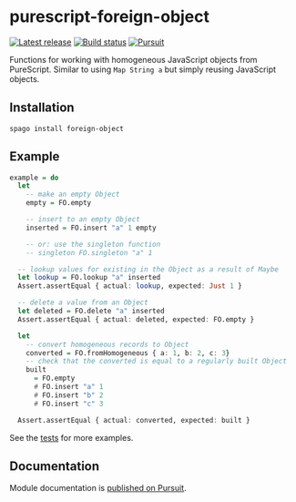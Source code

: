 # purescript-foreign-object

[![Latest release](http://img.shields.io/github/release/purescript/purescript-foreign-object.svg)](https://github.com/purescript/purescript-foreign-object/releases)
[![Build status](https://github.com/purescript/purescript-foreign-object/workflows/CI/badge.svg?branch=master)](https://github.com/purescript/purescript-foreign-object/actions?query=workflow%3ACI+branch%3Amaster)
[![Pursuit](https://pursuit.purescript.org/packages/purescript-foreign-object/badge)](https://pursuit.purescript.org/packages/purescript-foreign-object)

Functions for working with homogeneous JavaScript objects from PureScript. Similar to using `Map String a` but simply reusing JavaScript objects.

## Installation

```
spago install foreign-object
```

## Example

```purs
example = do
  let
    -- make an empty Object
    empty = FO.empty

    -- insert to an empty Object
    inserted = FO.insert "a" 1 empty

    -- or: use the singleton function
    -- singleton FO.singleton "a" 1

  -- lookup values for existing in the Object as a result of Maybe
  let lookup = FO.lookup "a" inserted
  Assert.assertEqual { actual: lookup, expected: Just 1 }

  -- delete a value from an Object
  let deleted = FO.delete "a" inserted
  Assert.assertEqual { actual: deleted, expected: FO.empty }

  let
    -- convert homogeneous records to Object
    converted = FO.fromHomogeneous { a: 1, b: 2, c: 3}
    -- check that the converted is equal to a regularly built Object
    built
      = FO.empty
      # FO.insert "a" 1
      # FO.insert "b" 2
      # FO.insert "c" 3

  Assert.assertEqual { actual: converted, expected: built }
```

See the [tests](test/Main.purs) for more examples.

## Documentation

Module documentation is [published on Pursuit](http://pursuit.purescript.org/packages/purescript-foreign-object).
